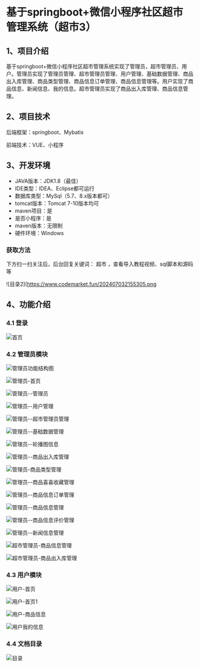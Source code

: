 # 基于springboot+微信小程序社区超市管理系统（超市3）

## 1、项目介绍

基于springboot+微信小程序社区超市管理系统实现了管理员，超市管理员、用户。管理员实现了管理员管理、超市管理员管理、用户管理、基础数据管理、商品出入库管理、商品类型管理、商品信息订单管理、商品信息管理等。用户实现了商品信息、新闻信息、我的信息。超市管理员实现了商品出入库管理、商品信息管理。

## 2、项目技术

后端框架：springboot、Mybatis

前端技术：VUE、小程序

## 3、开发环境

- JAVA版本：JDK1.8（最佳）
- IDE类型：IDEA、Eclipse都可运行
- 数据库类型：MySql（5.7、8.x版本都可） 
- tomcat版本：Tomcat 7-10版本均可
- maven项目：是
- 是否小程序：是
- maven版本：无限制
- 硬件环境：Windows

###  获取方法

下方扫一扫关注后，后台回复关键词： 超市  ，查看导入教程视频、sql脚本和源码等

![目录2](https://www.codemarket.fun/202407032155305.png

## 4、功能介绍

### 4.1 登录

![首页](https://www.codemarket.fun/202407061336608.png)

### 4.2 管理员模块

![管理员功能结构图](https://www.codemarket.fun/202407061346068.png)

![管理员-首页](https://www.codemarket.fun/202407061340460.png)

![管理员--管理员](https://www.codemarket.fun/202407061340772.png)

![管理员--用户管理](https://www.codemarket.fun/202407061337040.png)

![管理员--超市管理员管理](https://www.codemarket.fun/202407061337049.png)

![管理员--基础数据管理](https://www.codemarket.fun/202407061337057.png)

![管理员--轮播图信息](https://www.codemarket.fun/202407061337060.png)

![管理员--商品出入库管理](https://www.codemarket.fun/202407061337073.png)

![管理员-商品类型管理](https://www.codemarket.fun/202407061337457.png)

![管理员--商品喜喜收藏管理](https://www.codemarket.fun/202407061337545.png)

![管理员--商品信息订单管理](https://www.codemarket.fun/202407061337594.png)

![管理员--商品信息管理](https://www.codemarket.fun/202407061337640.png)

![管理员--商品信息评价管理](https://www.codemarket.fun/202407061337710.png)

![管理员--新闻信息管理](https://www.codemarket.fun/202407061337918.png)

![超市管理员-商品信息管理](https://www.codemarket.fun/202407061342915.png)

![超市管理员-商品出入库管理](https://www.codemarket.fun/202407061341197.png)

### 4.3 用户模块

![用户-首页](https://www.codemarket.fun/202407061339580.png)

![用户-首页1](https://www.codemarket.fun/202407061339586.png)

![用户-商品信息](https://www.codemarket.fun/202407061339976.png)

![用户我的信息](https://www.codemarket.fun/202407061339598.png)

### 4.4 文档目录
![目录](https://www.codemarket.fun/202407061339742.png)
